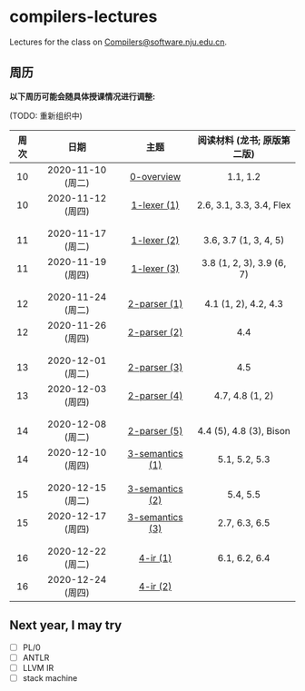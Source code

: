# compilers-lectures

Lectures for the class on [Compilers@software.nju.edu.cn](https://github.com/orgs/courses-at-nju-by-hfwei/teams/compilers-course-at-nju-software/repositories).

## 周历

**以下周历可能会随具体授课情况进行调整:**

(TODO: 重新组织中)

| 周次 | 日期 | 主题 | 阅读材料 (龙书; 原版第二版) |
| :---: | :---: | :---: | :---: |
| 10 | 2020-11-10 (周二) | [0-overview](https://github.com/courses-at-nju-by-hfwei/compilers-lectures/tree/master/1-overview) | 1.1, 1.2 |
| 10 | 2020-11-12 (周四) | [1-lexer (1)](https://github.com/courses-at-nju-by-hfwei/compilers-lectures/tree/master/2-lexer) | 2.6, 3.1, 3.3, 3.4, Flex |
| | | |
| | | |
| 11 | 2020-11-17 (周二) | [1-lexer (2)](https://github.com/courses-at-nju-by-hfwei/compilers-lectures/tree/master/2-lexer) | 3.6, 3.7 (1, 3, 4, 5) |
| 11 | 2020-11-19 (周四) | [1-lexer (3)](https://github.com/courses-at-nju-by-hfwei/compilers-lectures/tree/master/2-lexer) | 3.8 (1, 2, 3), 3.9 (6, 7) |
| | | |
| | | |
| 12 | 2020-11-24 (周二) | [2-parser (1)](https://github.com/courses-at-nju-by-hfwei/compilers-lectures/tree/master/3-parser) | 4.1 (1, 2), 4.2, 4.3 |
| 12 | 2020-11-26 (周四) | [2-parser (2)](https://github.com/courses-at-nju-by-hfwei/compilers-lectures/tree/master/3-parser) | 4.4 |
| | | |
| | | |
| 13 | 2020-12-01 (周二) | [2-parser (3)](https://github.com/courses-at-nju-by-hfwei/compilers-lectures/tree/master/3-parser) | 4.5 |
| 13 | 2020-12-03 (周四) | [2-parser (4)](https://github.com/courses-at-nju-by-hfwei/compilers-lectures/tree/master/3-parser) | 4.7, 4.8 (1, 2) |
| | | |
| | | |
| 14 | 2020-12-08 (周二) | [2-parser (5)](https://github.com/courses-at-nju-by-hfwei/compilers-lectures/tree/master/3-parser) | 4.4 (5), 4.8 (3), Bison |
| 14 | 2020-12-10 (周四) | [3-semantics (1)](https://github.com/courses-at-nju-by-hfwei/compilers-lectures/tree/master/3-semantics) | 5.1, 5.2, 5.3 |
| | | |
| | | |
| 15 | 2020-12-15 (周二) | [3-semantics (2)](https://github.com/courses-at-nju-by-hfwei/compilers-lectures/tree/master/3-semantics) | 5.4, 5.5 |
| 15 | 2020-12-17 (周四) | [3-semantics (3)](https://github.com/courses-at-nju-by-hfwei/compilers-lectures/tree/master/3-semantics) | 2.7, 6.3, 6.5 |
| | | |
| | | |
| 16 | 2020-12-22 (周二) | [4-ir (1)](https://github.com/courses-at-nju-by-hfwei/compilers-lectures/tree/master/4-ir) | 6.1, 6.2, 6.4 |
| 16 | 2020-12-24 (周四) | [4-ir (2)](https://github.com/courses-at-nju-by-hfwei/compilers-lectures/tree/master/4-ir) | |

## Next year, I may try
- [ ] PL/0
- [ ] ANTLR
- [ ] LLVM IR
- [ ] stack machine